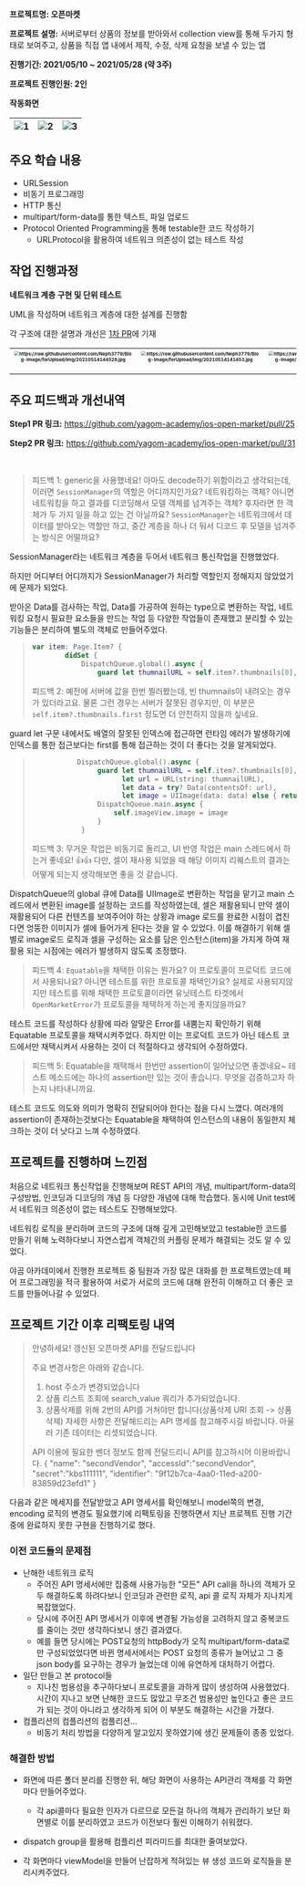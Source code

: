 **프로젝트명: 오픈마켓**

**프로젝트 설명:** 서버로부터 상품의 정보를 받아와서 collection view를 통해 두가지 형태로 보여주고, 상품을 직접 앱 내에서 제작, 수정, 삭제 요청을 보낼 수 있는 앱

**진행기간: 2021/05/10 ~ 2021/05/28 (약 3주)**

**프로젝트 진행인원: 2인**

**작동화면**

| ![1](https://raw.githubusercontent.com/Neph3779/Blog-Image/forUpload/img/20221105183216.gif) | ![2](https://raw.githubusercontent.com/Neph3779/Blog-Image/forUpload/img/20221105183312.gif) | ![3](https://raw.githubusercontent.com/Neph3779/Blog-Image/forUpload/img/20221105183342.gif) |
| :----------------------------------------------------------: | ------------------------------------------------------------ | ------------------------------------------------------------ |



## 주요 학습 내용

- URLSession
- 비동기 프로그래밍
- HTTP 통신
- multipart/form-data를 통한 텍스트, 파일 업로드
- Protocol Oriented Programming을 통해 testable한 코드 작성하기
  - URLProtocol을 활용하여 네트워크 의존성이 없는 테스트 작성



## 작업 진행과정

**네트워크 계층 구현 및 단위 테스트**

UML을 작성하며 네트워크 계층에 대한 설계를 진행함

각 구조에 대한 설명과 개선은 [1차 PR](https://github.com/yagom-academy/ios-open-market/pull/25)에 기재

| <img src="https://raw.githubusercontent.com/Neph3779/Blog-Image/forUpload/img/20210514144528.jpg" alt="https://raw.githubusercontent.com/Neph3779/Blog-Image/forUpload/img/20210514144528.jpg" style="zoom:50%;" /> | <img src="https://raw.githubusercontent.com/Neph3779/Blog-Image/forUpload/img/20210514141453.jpg" alt="https://raw.githubusercontent.com/Neph3779/Blog-Image/forUpload/img/20210514141453.jpg" style="zoom:50%;" /> | <img src="https://raw.githubusercontent.com/Neph3779/Blog-Image/forUpload/img/20210514141259.jpg" alt="https://raw.githubusercontent.com/Neph3779/Blog-Image/forUpload/img/20210514141259.jpg" style="zoom:50%;" /> |
| ------------------------------------------------------------ | ------------------------------------------------------------ | ------------------------------------------------------------ |



****


## 주요 피드백과 개선내역

**Step1 PR 링크:** https://github.com/yagom-academy/ios-open-market/pull/25

**Step2 PR 링크:** https://github.com/yagom-academy/ios-open-market/pull/31

<br/>

>피드백 1: generic을 사용했네요! 아마도 decode하기 위함이라고 생각되는데, 이러면 `SessionManager`의 역할은 어디까지인가요?
>네트워킹하는 객체? 아니면 네트워킹을 하고 결과를 디코딩해서 모델 객체를 넘겨주는 객체? 후자라면 한 객체가 두 가지 일을 하고 있는 건 아닐까요?
>`SessionManager`는 네트워크에서 데이터를 받아오는 역할만 하고, 중간 계층을 하나 더 둬서 디코드 후 모델을 넘겨주는 방식은 어떨까요?

SessionManager라는 네트워크 계층을 두어서 네트워크 통신작업을 진행했었다.

하지만 어디부터 어디까지가 SessionManager가 처리할 역할인지 정해지지 않았었기에 문제가 되었다.

받아온 Data를 검사하는 작업, Data를 가공하여 원하는 type으로 변환하는 작업, 네트워킹 요청시 필요한 요소들을 만드는 작업 등 다양한 작업들이 존재했고 분리할 수 있는 기능들은 분리하여 별도의 객체로 만들어주었다.



> ```swift
> var item: Page.Item? {
>         didSet {
>             DispatchQueue.global().async {
>                 guard let thumnailURL = self.item?.thumbnails[0],
> ```
>
> 피드백 2: 예전에 서버에 값을 한번 찔러봤는데, 빈 thumnails이 내려오는 경우가 있더라고요. 물론 그런 경우는 서버가 잘못된 경우지만, 이 부분은 `self.item?.thumbnails.first` 정도면 더 안전하지 않을까 싶네요.

guard let 구문 내에서도 배열의 잘못된 인덱스에 접근하면 런타임 에러가 발생하기에 인덱스를 통한 접근보다는 first를 통해 접근하는 것이 더 좋다는 것을 알게되었다.



> ```swift
>            DispatchQueue.global().async {
>                 guard let thumnailURL = self.item?.thumbnails[0],
>                       let url = URL(string: thumnailURL),
>                       let data = try? Data(contentsOf: url),
>                       let image = UIImage(data: data) else { return }
>                 DispatchQueue.main.async {
>                     self.imageView.image = image
>                 }
>             }
> ```
>
> 피드백 3: 무거운 작업은 비동기로 돌리고, UI 반영 작업은 main 스레드에서 하는거 좋네요! 👍👍
> 다만, 셀이 재사용 되었을 때 해당 이미지 리퀘스트의 결과는 어떻게 되는지 생각해보면 좋을 것 같습니다.

DispatchQueue의 global 큐에 Data를 UIImage로 변환하는 작업을 맡기고 main 스레드에서 변환된 image를 설정하는 코드를 작성하였는데, 셀은 재활용되니 만약 셀이 재활용되어 다른 컨텐츠를 보여주어야 하는 상황과 image 로드를 완료한 시점이 겹친다면 엉뚱한 이미지가 셀에 들어가게 된다는 것을 알 수 있었다. 
이를 해결하기 위해 셀별로 image로드 로직과 셀을 구성하는 요소를 담은 인스턴스(item)을 가지게 하여 재활용 되는 시점에는 에러가 발생하지 않도록 조정했다.



> 피드백 4: `Equatable`을 채택한 이유는 뭔가요? 이 프로토콜이 프로덕트 코드에서 사용되나요? 아니면 테스트를 위한 프로토콜 채택인가요? 실제로 사용되지않지만 테스트를 위해 채택한 프로토콜이라면 유닛테스트 타겟에서 `OpenMarketError`가 프로토콜을 채택하게 하는게 좋지않을까요?

테스트 코드를 작성하다 상황에 따라 알맞은 Error를 내뿜는지 확인하기 위해 Equatable 프로토콜을 채택시켜주었다. 하지만 이는 프로덕트 코드가 아닌 테스트 코드에서만 채택시켜서 사용하는 것이 더 적절하다고 생각되어 수정하였다.



> 피드백 5: Equatable을 채택해서 한번만 assertion이 일어났으면 좋겠네요~ 테스트 메소드에는 하나의 assertion만 있는 것이 좋습니다. 무엇을 검증하고자 하는지 나타내니까요.

테스트 코드도 의도와 의미가 명확히 전달되어야 한다는 점을 다시 느꼈다. 여러개의 assertion이 존재하는것보다는 Equatable을 채택하여 인스턴스의 내용이 동일한지 체크하는 것이 더 낫다고 느껴 수정하였다.



## 프로젝트를 진행하며 느낀점

처음으로 네트워크 통신작업을 진행해보며 REST API의 개념, multipart/form-data의 구성방법, 인코딩과 디코딩의 개념 등 다양한 개념에 대해 학습했다. 동시에 Unit test에서 네트워크 의존성이 없는 테스트도 진행해보았다.

네트워킹 로직을 분리하며 코드의 구조에 대해 깊게 고민해보았고 testable한 코드를 만들기 위해 노력하다보니 자연스럽게 객체간의 커플링 문제가 해결되는 것도 알 수 있었다. 

야곰 아카데미에서 진행한 프로젝트 중 팀원과 가장 많은 대화를 한 프로젝트였는데 페어 프로그래밍을 적극 활용하여 서로가 서로의 코드에 대해 완전히 이해하고 더 좋은 코드를 만들어나갈 수 있었다.



## 프로젝트 기간 이후 리팩토링 내역

> 안녕하세요! 갱신된 오픈마켓 API를 전달드립니다 
>
> 주요 변경사항은 아래와 같습니다. 
>
> 1. host 주소가 변경되었습니다 
> 2. 상품 리스트 조회에 search_value 쿼리가 추가되었습니다. 
> 3. 상품삭제를 위해 2번의 API를 거쳐야만 합니다(상품삭제 URI 조회 -> 상품삭제) 자세한 사항은 전달해드리는 API 명세를 참고해주시길 바랍니다. 아울러 기존 데이터는 리셋되었습니다. 
>
> API 이용에 필요한 벤더 정보도 함께 전달드리니 API를 참고하시어 이용바랍니다. {    "name": "secondVendor",    "accessId":"secondVendor",    "secret":"kbs111111",    "identifier": "9f12b7ca-4aa0-11ed-a200-83859d23efd1" }

다음과 같은 메세지를 전달받았고 API 명세서를 확인해보니 model쪽의 변경, encoding 로직의 변경도 필요했기에 리팩토링을 진행하면서 지난 프로젝트 진행 기간중에 완료하지 못한 구현을 진행하기로 했다.



### 이전 코드들의 문제점

- 난해한 네트워크 로직
  - 주어진 API 명세서에만 집중해 사용가능한 "모든" API call을 하나의 객체가 모두 해결하도록 하려다보니 인코딩과 관련한 로직, api 콜 로직 자체가 지나치게 복잡했었다.
  - 당시에 주어진 API 명세서가 이후에 변경될 가능성을 고려하지 않고 중복코드를 줄이는 것만 생각하다보니 생긴 결과였다.
  - 예를 들면 당시에는 POST요청의 httpBody가 오직 multipart/form-data로만 구성되었었다면 바뀐 명세서에서는 POST 요청의 종류가 늘어났고 그 중 json body를 요구하는 경우가 늘었는데 이에 유연하게 대처하기 어렵다.
- 일단 만들고 본 protocol들
  - 지나친 범용성을 추구하다보니 프로토콜을 과하게 많이 생성하여 사용했었다. 시간이 지나고 보면 난해한 코드도 많았고 무조건 범용성만 높인다고 좋은 코드가 되는 것이 아니라고 생각하게 되어 이 부분도 해결하는 시간을 가졌다.
- 컴플리션의 컴플리션의 컴플리션...
  - 비동기 처리 방법을 다양하게 알고있지 못하였기에 생긴 문제들이 종종 있었다.



### 해결한 방법

- 화면에 따른 폴더 분리를 진행한 뒤, 해당 화면이 사용하는 API관리 객체를 각 화면마다 만들어주었다.

  - 각 api콜마다 필요한 인자가 다르므로 모든걸 하나의 객체가 관리하기 보단 화면별로 이를 분리하였고 코드가 이전보다 훨씬 이해하기 쉬워졌다.

- dispatch group을 활용해 컴플리션 피라미드를 최대한 줄여보았다.

- 각 화면마다 viewModel을 만들어 난잡하게 적혀있는 뷰 생성 코드와 로직들을 분리시켜주었다.
